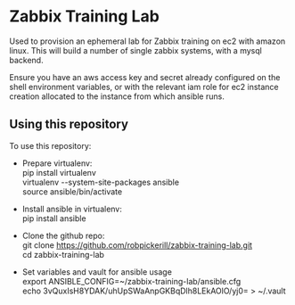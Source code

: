 # Zabbix Training Lab

Used to provision an ephemeral lab for Zabbix training on ec2 with amazon linux. This will build a number of single zabbix systems, with a mysql backend.

Ensure you have an aws access key and secret already configured on the shell environment variables, or with the relevant iam role for ec2 instance creation allocated to the instance from which ansible runs.

## Using this repository

To use this repository:

- Prepare  virtualenv:  
pip install virtualenv  
virtualenv --system-site-packages ansible  
source ansible/bin/activate  

- Install ansible in virtualenv:  
pip install ansible

- Clone the github repo:  
git clone https://github.com/robpickerill/zabbix-training-lab.git  
cd zabbix-training-lab

- Set variables and vault for ansible usage  
export ANSIBLE_CONFIG=~/zabbix-training-lab/ansible.cfg  
echo 3vQuxIsH8YDAK/uhUpSWaAnpGKBqDlh8LEkAOlO/yj0= > ~/.vault
